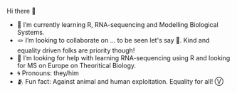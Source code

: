 Hi there 👋

- 🌱 I’m currently learning R, RNA-sequencing and Modelling Biological Systems.
- 🪢 I’m looking to collaborate on ... to be seen let's say 🦌. Kind and equality driven folks are priority though!
- 🤔 I’m looking for help with learning RNA-sequencing using R and looking for MS on Europe on Theoritical Biology.
- 🌀 Pronouns: they/him
- 🫂 Fun fact: Against animal and human exploitation. Equality for all! Ⓥ
